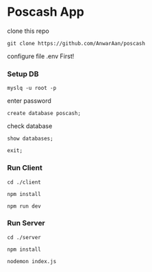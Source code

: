 # Poscash App

clone this repo
```
git clone https://github.com/AnwarAan/poscash
```

configure file .env First!

### Setup DB

```
myslq -u root -p
```
enter password
```
create database poscash;
```
check database
```
show databases;
```
```
exit;
```


### Run Client
```
cd ./client
```
```
npm install
```
```
npm run dev
```

### Run Server
```
cd ./server
```
```
npm install
```
```
nodemon index.js
```
